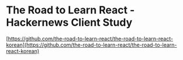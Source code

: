 # The Road to Learn React - Hackernews Client Study

[https://github.com/the-road-to-learn-react/the-road-to-learn-react-korean](https://github.com/the-road-to-learn-react/the-road-to-learn-react-korean)